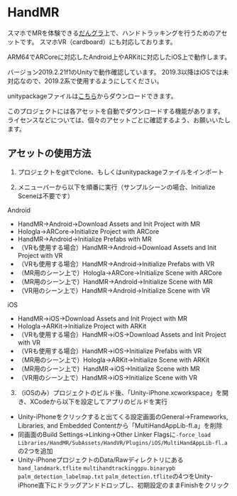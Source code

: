 # HandMR

スマホでMRを体験できる[だんグラ](https://dangla.jp/)上で、ハンドトラッキングを行うためのアセットです。
スマホVR（cardboard）にも対応しております。

ARM64でARCoreに対応したAndroid上やARKitに対応したiOS上で動作します。

バージョン2019.2.21f1のUnityで動作確認しています。
2019.3以降はiOSでは未対応なので、2019.2系で使用するようにしてください。

unitypackageファイルは[こちら](https://github.com/NON906/HandMR/releases)からダウンロードできます。

このプロジェクトには各アセットを自動でダウンロードする機能があります。
ライセンスなどについては、個々のアセットごとに確認するよう、お願いいたします。

## アセットの使用方法

1. プロジェクトをgitでclone、もしくはunitypackageファイルをインポート

2. メニューバーから以下を順番に実行（サンプルシーンの場合、Initialize Sceneは不要です）

Android

- HandMR→Android→Download Assets and Init Project with MR
- Hologla→ARCore→Initialize Project with ARCore
- HandMR→Android→Initialize Prefabs with MR
- （VRも使用する場合）HandMR→Android→Download Assets and Init Project with VR
- （VRも使用する場合）HandMR→Android→Initialize Prefabs with VR
- （MR用のシーン上で）Hologla→ARCore→Initialize Scene with ARCore
- （MR用のシーン上で）HandMR→Android→Initialize Scene with MR
- （VR用のシーン上で）HandMR→Android→Initialize Scene with VR

iOS

- HandMR→iOS→Download Assets and Init Project with MR
- Hologla→ARKit→Initialize Project with ARKit
- （VRも使用する場合）HandMR→iOS→Download Assets and Init Project with VR
- （VRも使用する場合）HandMR→iOS→Initialize Prefabs with VR
- （MR用のシーン上で）Hologla→ARKit→Initialize Scene with ARKit
- （MR用のシーン上で）HandMR→iOS→Initialize Scene with MR
- （VR用のシーン上で）HandMR→iOS→Initialize Scene with VR

3. （iOSのみ）プロジェクトのビルド後、「Unity-iPhone.xcworkspace」を開き、XCodeから以下を設定してアプリのビルドを実行

- Unity-iPhoneをクリックすると出てくる設定画面のGeneral→Frameworks, Libraries, and Embedded Contentから「MultiHandAppLib-fl.a」を削除
- 同画面のBuild Settings→Linking→Other Linker Flagsに``-force_load`` ``Libraries/HandMR/SubAssets/HandVR/Plugins/iOS/MultiHandAppLib-fl.a``の2つを追加
- Unity-iPhoneプロジェクトのData/Rawディレクトリにある``hand_landmark.tflite`` ``multihandtrackinggpu.binarypb`` ``palm_detection_labelmap.txt`` ``palm_detection.tflite``の4つをUnity-iPhone直下にドラッグアンドドロップし、初期設定のままFinishをクリック

